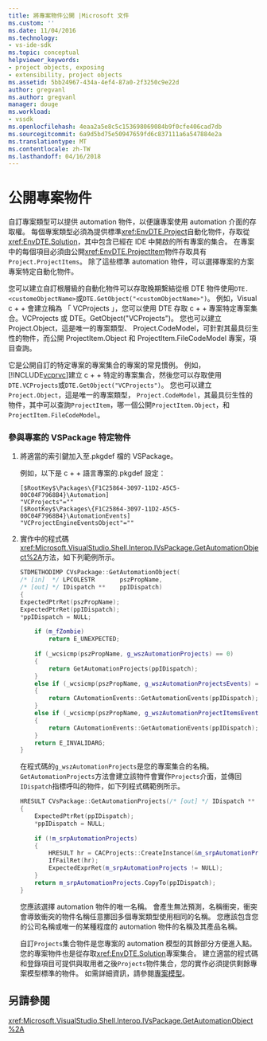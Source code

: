 ```yaml
---
title: 將專案物件公開 |Microsoft 文件
ms.custom: ''
ms.date: 11/04/2016
ms.technology:
- vs-ide-sdk
ms.topic: conceptual
helpviewer_keywords:
- project objects, exposing
- extensibility, project objects
ms.assetid: 5bb24967-434a-4ef4-87a0-2f3250c9e22d
author: gregvanl
ms.author: gregvanl
manager: douge
ms.workload:
- vssdk
ms.openlocfilehash: 4eaa2a5e8c5c153698069084b9f0cfe406cad7db
ms.sourcegitcommit: 6a9d5bd75e50947659fd6c837111a6a547884e2a
ms.translationtype: MT
ms.contentlocale: zh-TW
ms.lasthandoff: 04/16/2018
---
```

# <a name="exposing-project-objects"></a>公開專案物件
自訂專案類型可以提供 automation 物件，以便讓專案使用 automation 介面的存取權。 每個專案類型必須為提供標準<xref:EnvDTE.Project>自動化物件，存取從<xref:EnvDTE.Solution>，其中包含已經在 IDE 中開啟的所有專案的集合。 在專案中的每個項目必須由公開<xref:EnvDTE.ProjectItem>物件存取具有`Project.ProjectItems`。 除了這些標準 automation 物件，可以選擇專案的方案專案特定自動化物件。  
  
 您可以建立自訂根層級的自動化物件可以存取晚期繫結從根 DTE 物件使用`DTE.<customeObjectName>`或`DTE.GetObject("<customObjectName>")`。 例如，Visual c + + 會建立稱為 「 VCProjects 」，您可以使用 DTE 存取 c + + 專案特定專案集合。VCProjects 或 DTE。GetObject("VCProjects")。 您也可以建立 Project.Object，這是唯一的專案類型、 Project.CodeModel，可針對其最具衍生性的物件，而公開 ProjectItem.Object 和 ProjectItem.FileCodeModel 專案，項目查詢。  
  
 它是公開自訂的特定專案的專案集合的專案的常見慣例。 例如，[!INCLUDE[vcprvc](../../code-quality/includes/vcprvc_md.md)]建立 c + + 特定的專案集合，然後您可以存取使用`DTE.VCProjects`或`DTE.GetObject("VCProjects")`。 您也可以建立`Project.Object`，這是唯一的專案類型， `Project.CodeModel`，其最具衍生性的物件，其中可以查詢`ProjectItem`，哪一個公開`ProjectItem.Object`，和`ProjectItem.FileCodeModel`。  
  
### <a name="to-contribute-a-vspackage-specific-object-for-a-project"></a>參與專案的 VSPackage 特定物件  
  
1.  將適當的索引鍵加入至.pkgdef 檔的 VSPackage。  
  
     例如，以下是 c + + 語言專案的.pkgdef 設定：  
  
    ```  
    [$RootKey$\Packages\{F1C25864-3097-11D2-A5C5-00C04F7968B4}\Automation]  
    "VCProjects"=""  
    [$RootKey$\Packages\{F1C25864-3097-11D2-A5C5-00C04F7968B4}\AutomationEvents]  
    "VCProjectEngineEventsObject"=""  
    ```  
  
2.  實作中的程式碼<xref:Microsoft.VisualStudio.Shell.Interop.IVsPackage.GetAutomationObject%2A>方法，如下列範例所示。  
  
    ```cpp  
    STDMETHODIMP CVsPackage::GetAutomationObject(  
    /* [in]  */ LPCOLESTR       pszPropName,   
    /* [out] */ IDispatch **    ppIDispatch)  
    {  
    ExpectedPtrRet(pszPropName);  
    ExpectedPtrRet(ppIDispatch);  
    *ppIDispatch = NULL;  
  
        if (m_fZombie)  
            return E_UNEXPECTED;  
  
        if (_wcsicmp(pszPropName, g_wszAutomationProjects) == 0)  
        {  
            return GetAutomationProjects(ppIDispatch);  
        }  
        else if (_wcsicmp(pszPropName, g_wszAutomationProjectsEvents) == 0)  
        {  
            return CAutomationEvents::GetAutomationEvents(ppIDispatch);  
        }  
        else if (_wcsicmp(pszPropName, g_wszAutomationProjectItemsEvents) == 0)  
        {  
            return CAutomationEvents::GetAutomationEvents(ppIDispatch);  
        }  
        return E_INVALIDARG;  
    }   
    ```  
  
     在程式碼的`g_wszAutomationProjects`是您的專案集合的名稱。 `GetAutomationProjects`方法會建立該物件會實作`Projects`介面，並傳回`IDispatch`指標呼叫的物件，如下列程式碼範例所示。  
  
    ```cpp  
    HRESULT CVsPackage::GetAutomationProjects(/* [out] */ IDispatch ** ppIDispatch)  
    {  
        ExpectedPtrRet(ppIDispatch);  
        *ppIDispatch = NULL;  
  
        if (!m_srpAutomationProjects)  
        {  
            HRESULT hr = CACProjects::CreateInstance(&m_srpAutomationProjects);  
            IfFailRet(hr);  
            ExpectedExprRet(m_srpAutomationProjects != NULL);  
        }  
        return m_srpAutomationProjects.CopyTo(ppIDispatch);  
    }  
    ```  
  
     您應該選擇 automation 物件的唯一名稱。 會產生無法預測，名稱衝突，衝突會導致衝突的物件名稱任意擲回多個專案類型使用相同的名稱。 您應該包含您的公司名稱或唯一的某種程度的 automation 物件的名稱及其產品名稱。  
  
     自訂`Projects`集合物件是您專案的 automation 模型的其餘部分方便進入點。 您的專案物件也是從存取<xref:EnvDTE.Solution>專案集合。 建立適當的程式碼和登錄項目可提供與取用者之後`Projects`物件集合，您的實作必須提供剩餘專案模型標準的物件。 如需詳細資訊，請參閱[專案模型](../../extensibility/internals/project-modeling.md)。  
  
## <a name="see-also"></a>另請參閱  
 <xref:Microsoft.VisualStudio.Shell.Interop.IVsPackage.GetAutomationObject%2A>